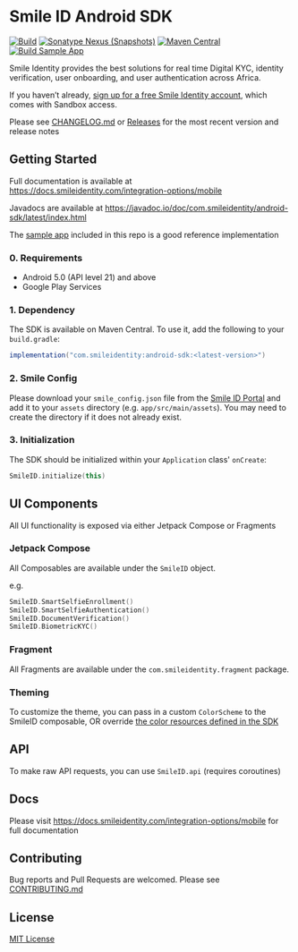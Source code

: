 # Smile ID Android SDK

[![Build](https://github.com/smileidentity/android/actions/workflows/build.yaml/badge.svg)](https://github.com/smileidentity/android/actions/workflows/build.yaml)
[![Sonatype Nexus (Snapshots)](https://img.shields.io/nexus/s/com.smileidentity/android-sdk?server=https%3A%2F%2Foss.sonatype.org)](https://oss.sonatype.org/content/repositories/snapshots/com/smileidentity/android-sdk/)
[![Maven Central](https://img.shields.io/maven-central/v/com.smileidentity/android-sdk)](https://mvnrepository.com/artifact/com.smileidentity/android-sdk)
[![Build Sample App](https://github.com/smileidentity/android/actions/workflows/build_app.yaml/badge.svg)](https://github.com/smileidentity/android/actions/workflows/build_app.yaml)

Smile Identity provides the best solutions for real time Digital KYC, identity verification, user
onboarding, and user authentication across Africa.

If you haven’t already, 
[sign up for a free Smile Identity account](https://www.smileidentity.com/schedule-a-demo/), which 
comes with Sandbox access.

Please see [CHANGELOG.md](CHANGELOG.md) or 
[Releases](https://github.com/smileidentity/android/releases) for the most recent version and 
release notes


## Getting Started

Full documentation is available at https://docs.smileidentity.com/integration-options/mobile

Javadocs are available at https://javadoc.io/doc/com.smileidentity/android-sdk/latest/index.html

The [sample app](sample/src/main/java/com/smileidentity/sample/compose/MainScreen.kt) included in 
this repo is a good reference implementation

### 0. Requirements

- Android 5.0 (API level 21) and above
- Google Play Services

### 1. Dependency

The SDK is available on Maven Central. To use it, add the following to your `build.gradle`:

```groovy
implementation("com.smileidentity:android-sdk:<latest-version>")
```

### 2. Smile Config

Please download your `smile_config.json` file from the 
[Smile ID Portal](https://portal.smileidentity.com/sdk) and add it to your `assets` directory (e.g. 
`app/src/main/assets`). You may need to create the directory if it does not already exist. 

### 3. Initialization

The SDK should be initialized within your `Application` class' `onCreate`:

```kotlin
SmileID.initialize(this) 
```

## UI Components

All UI functionality is exposed via either Jetpack Compose or Fragments

### Jetpack Compose

All Composables are available under the `SmileID` object. 

e.g.
```kotlin
SmileID.SmartSelfieEnrollment()
SmileID.SmartSelfieAuthentication()
SmileID.DocumentVerification()
SmileID.BiometricKYC()
```

### Fragment

All Fragments are available under the `com.smileidentity.fragment` package.

### Theming

To customize the theme, you can pass in a custom `ColorScheme` to the SmileID composable, OR
override [the color resources defined in the SDK](lib/src/main/res/values/colors.xml)

## API

To make raw API requests, you can use `SmileID.api` (requires coroutines)

## Docs

Please visit https://docs.smileidentity.com/integration-options/mobile for full documentation

## Contributing

Bug reports and Pull Requests are welcomed. Please see [CONTRIBUTING.md](CONTRIBUTING.md)

## License

[MIT License](LICENSE)
